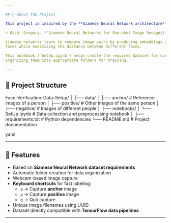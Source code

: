 ```yaml
---

## 📜 About the Project

This project is inspired by the **Siamese Neural Network architecture**, as described in the paper:

> Koch, Gregory. *"Siamese Neural Networks for One-shot Image Recognition."* ICML Deep Learning Workshop (2015).

Siamese networks learn to compare image pairs by producing embeddings and minimizing the distance between similar 
faces while maximizing the distance between different faces.

This notebook (`SetUp.ipynb`) helps create the required dataset for such models by capturing images via a webcam and
organizing them into appropriate folders for training.

---
```


## 📂 Project Structure

Face-Verification-Data-Setup/
│
├── data/
│ ├── anchor/ # Reference images of a person
│ ├── positive/ # Other images of the same person
│ ├── negative/ # Images of different people
│
├── notebooks/
│ └── SetUp.ipynb # Data collection and preprocessing notebook
│
├── requirements.txt # Python dependencies
└── README.md # Project documentation

yaml

---

## 🚀 Features

- Based on **Siamese Neural Network dataset requirements**
- Automatic folder creation for data organization
- Webcam-based image capture
- **Keyboard shortcuts** for fast labeling:
  - `a` → Capture **anchor** image
  - `p` → Capture **positive** image
  - `q` → Quit capture
- Unique image filenames using UUID
- Dataset directly compatible with **TensorFlow data pipelines**

---
